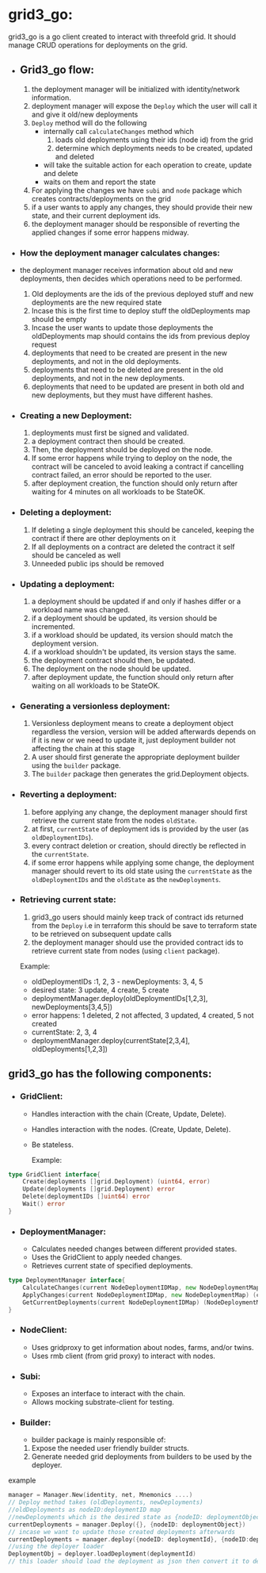 # **grid3_go:**

grid3_go is a go client created to interact with threefold grid. It should manage CRUD operations for deployments on the grid.

- ## **Grid3_go flow:**

  1. the deployment manager will be initialized with identity/network information.
  2. deployment manager will expose the `Deploy` which the user will call it and give it old/new deployments
  3. `Deploy` method will do the following
     - internally call `calculateChanges` method which
       1. loads old deployments using their ids (node id) from the grid
       2. determine which deployments needs to be created, updated and deleted
     - will take the suitable action for each operation to create, update and delete
     - waits on them and report the state
  4. For applying the changes we have `subi` and `node` package which creates contracts/deployments on the grid
  5. if a user wants to apply any changes, they should provide their new state, and their current deployment ids.
  6. the deployment manager should be responsible of reverting the applied changes if some error happens midway.

- ### **How the deployment manager calculates changes:**

- the deployment manager receives information about old and new deployments, then decides which operations need to be performed.

  1. Old deployments are the ids of the previous deployed stuff and new deployments are the new required state
  2. Incase this is the first time to deploy stuff the oldDeployments map should be empty
  3. Incase the user wants to update those deployments the oldDeployments map should contains the ids from previous deploy request
  4. deployments that need to be created are present in the new deployments, and not in the old deployments.
  5. deployments that need to be deleted are present in the old deployments, and not in the new deployments.
  6. deployments that need to be updated are present in both old and new deployments, but they must have different hashes.

- ### **Creating a new Deployment:**

  1. deployments must first be signed and validated.
  2. a deployment contract then should be created.
  3. Then, the deployment should be deployed on the node.
  4. If some error happens while trying to deploy on the node, the contract will be canceled to avoid leaking a contract if cancelling contract failed, an error should be reported to the user.
  5. after deployment creation, the function should only return after waiting for 4 minutes on all workloads to be StateOK.

- ### **Deleting a deployment:**

  1. If deleting a single deployment this should be canceled, keeping the contract if there are other deployments on it
  2. If all deployments on a contract are deleted the contract it self should be canceled as well
  3. Unneeded public ips should be removed

- ### **Updating a deployment:**

  1. a deployment should be updated if and only if hashes differ or a workload name was changed.
  2. if a deployment should be updated, its version should be incremented.
  3. if a workload should be updated, its version should match the deployment version.
  4. if a workload shouldn't be updated, its version stays the same.
  5. the deployment contract should then, be updated.
  6. The deployment on the node should be updated.
  7. after deployment update, the function should only return after waiting on all workloads to be StateOK.

- ### **Generating a versionless deployment:**

  1. Versionless deployment means to create a deployment object regardless the version, version will be added afterwards depends on if it is new or we need to update it, just deployment builder not affecting the chain at this stage
  2. A user should first generate the appropriate deployment builder using the `builder` package.
  3. The `builder` package then generates the grid.Deployment objects.

- ### **Reverting a deployment:**

  1. before applying any change, the deployment manager should first retrieve the current state from the nodes `oldState`.
  2. at first, `currentState` of deployment ids is provided by the user (as `oldDeploymentIDs`).
  3. every contract deletion or creation, should directly be reflected in the `currentState`.
  4. if some error happens while applying some change, the deployment manager should revert to its old state using the `currentState` as the `oldDeploymentIDs` and the `oldState` as the `newDeployments`.

- ### **Retrieving current state:**

  1. grid3_go users should mainly keep track of contract ids returned from the `Deploy` i.e in terraform this should be save to terraform state to be retrieved on subsequent update calls
  2. the deployment manager should use the provided contract ids to retrieve current state from nodes (using `client` package).

  Example:

  - oldDeploymentIDs :1, 2, 3 - newDeployments: 3, 4, 5
  - desired state: 3 update, 4 create, 5 create
  - deploymentManager.deploy(oldDeploymentIDs[1,2,3], newDeployments[3,4,5])
  - error happens: 1 deleted, 2 not affected, 3 updated, 4 created, 5 not created
  - currentState: 2, 3, 4
  - deploymentManager.deploy(currentState[2,3,4], oldDeployments[1,2,3])

## **grid3_go has the following components:**

- ### **GridClient:**

  - Handles interaction with the chain (Create, Update, Delete).
  - Handles interaction with the nodes. (Create, Update, Delete).
  - Be stateless.

    Example:

```go
type GridClient interface{
    Create(deployments []grid.Deployment) (uint64, error)
    Update(deployments []grid.Deployment) error
    Delete(deploymentIDs []uint64) error
    Wait() error
}
```

- ### **DeploymentManager:**

  - Calculates needed changes between different provided states.
  - Uses the GridClient to apply needed changes.
  - Retrieves current state of specified deployments.

```go
type DeploymentManager interface{
    CalculateChanges(current NodeDeploymentIDMap, new NodeDeploymentMap) ([]create, []update, []delete, error)
    ApplyChanges(current NodeDeploymentIDMap, new NodeDeploymentMap) (current NodeDeploymentIDMap,error)
    GetCurrentDeployments(current NodeDeploymentIDMap) (NodeDeploymentMap, error)
}
```

- ### **NodeClient:**

  - Uses gridproxy to get information about nodes, farms, and/or twins.
  - Uses rmb client (from grid proxy) to interact with nodes.

- ### **Subi:**

  - Exposes an interface to interact with the chain.
  - Allows mocking substrate-client for testing.

- ### **Builder:**

  - builder package is mainly responsible of:

  1. Expose the needed user friendly builder structs.
  2. Generate needed grid deployments from builders to be used by the deployer.

example

```go
manager = Manager.New(identity, net, Mnemonics ....)
// Deploy method takes (oldDeployments, newDeployments)
//oldDeployments as nodeID:deploymentID map
//newDeployments which is the desired state as {nodeID: deploymentObject}
currentDeployments = manager.Deploy({}, {nodeID: deploymentObject})
// incase we want to update those created deployments afterwards
currentDeployments = manager.deploy({nodeID: deploymentId}, {nodeID:deploymentObj})
//using the deployer loader
DeploymentObj = deployer.loadDeployment(deploymentId)
// this loader should load the deployment as json then convert it to deployment go object with workloads inside it

```
